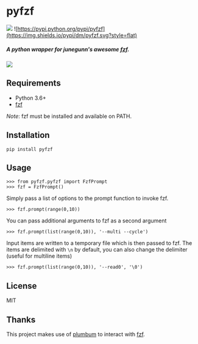 pyfzf
=====

![](https://img.shields.io/badge/license-MIT-green.svg?style=flat)
![https://pypi.python.org/pypi/pyfzf](https://img.shields.io/pypi/dm/pyfzf.svg?style=flat)
   
##### A python wrapper for *junegunn*'s awesome [fzf](https://github.com/junegunn/fzf).

![](https://raw.githubusercontent.com/nk412/pyfzf/master/pyfzf.gif)

Requirements
------------

* Python 3.6+
* [fzf](https://github.com/junegunn/fzf)

*Note*: fzf must be installed and available on PATH.

Installation
------------
	pip install pyfzf

Usage
-----
    >>> from pyfzf.pyfzf import FzfPrompt
    >>> fzf = FzfPrompt()

Simply pass a list of options to the prompt function to invoke fzf.

    >>> fzf.prompt(range(0,10))

You can pass additional arguments to fzf as a second argument

    >>> fzf.prompt(list(range(0,10)), '--multi --cycle')

Input items are written to a temporary file which is then passed to fzf.
The items are delimited with `\n` by default, you can also change the delimiter
(useful for multiline items)

    >>> fzf.prompt(list(range(0,10)), '--read0', '\0')

License
-------
MIT

Thanks
------
This project makes use of [plumbum](http://plumbum.readthedocs.org/) to interact with [fzf](https://github.com/junegunn/fzf).
